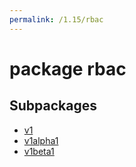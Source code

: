 ```yaml
---
permalink: /1.15/rbac
---
```


# package rbac



## Subpackages

* [v1](rbac-v1.md)
* [v1alpha1](rbac-v1alpha1.md)
* [v1beta1](rbac-v1beta1.md)